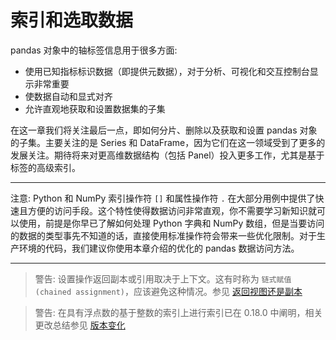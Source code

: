 # 索引和选取数据

pandas 对象中的轴标签信息用于很多方面:

- 使用已知指标标识数据（即提供元数据），对于分析、可视化和交互控制台显示非常重要
- 使数据自动和显式对齐
- 允许直观地获取和设置数据集的子集

在这一章我们将关注最后一点，即如何分片、删除以及获取和设置 pandas 对象的子集。主要关注的是 Series 和 DataFrame，因为它们在这一领域受到了更多的发展关注。期待将来对更高维数据结构（包括 Panel）投入更多工作，尤其是基于标签的高级索引。

----------

注意: Python 和 NumPy 索引操作符 `[]` 和属性操作符 `.` 在大部分用例中提供了快速且方便的访问手段。这个特性使得数据访问非常直观，你不需要学习新知识就可以使用，前提是你早已了解如何处理 Python 字典和 NumPy 数组，但是当要访问的数据的类型事先不知道的话，直接使用标准操作符会带来一些优化限制。对于生产环境的代码，我们建议你使用本章介绍的优化的 pandas 数据访问方法。

----------

> 警告: 设置操作返回副本或引用取决于上下文。这有时称为 `链式赋值 (chained assignment)`，应该避免这种情况。参见 [返回视图还是副本](chapter-12/view_copy/README.md)

> 警告: 在具有浮点数的基于整数的索引上进行索引已在 0.18.0 中阐明，相关更改总结参见 [版本变化](chapter-1/README.md)
